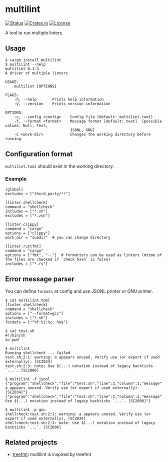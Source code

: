 # multilint

[![Status](https://img.shields.io/github/workflow/status/regen100/multilint/Rust)](https://github.com/regen100/multilint/actions/workflows/rust.yml)
[![Crates.io](https://img.shields.io/crates/v/multilint)](https://crates.io/crates/multilint)
[![License](https://img.shields.io/github/license/regen100/multilint)](https://github.com/regen100/multilint/blob/main/LICENSE)

A tool to run multiple linters.

## Usage

```
$ cargo install multilint
$ multilint --help
multilint 0.1.3
A driver of multiple linters

USAGE:
    multilint [OPTIONS]

FLAGS:
    -h, --help       Prints help information
    -V, --version    Prints version information

OPTIONS:
    -c, --config <config>    Config file [default: multilint.toml]
    -f, --format <format>    Message format [default: text]  [possible values: Null, Text,
                             JSONL, GNU]
    -C <work-dir>            Changes the working directory before running
```

## Configuration format

`multilint.toml` should exist in the working directory.

### Example

```
[global]
excludes = ["third_party/**"]

[linter.shellcheck]
command = "shellcheck"
includes = ["*.sh"]
excludes = ["*.zsh"]

[linter.clippy]
command = "cargo"
options = ["clippy"]
work_dir = "subdir"  # you can change directory

[linter.rustfmt]
command = "cargo"
options = ["fmt", "--"]  # formatters can be used as linters (mtime of the files are checked if `check_hash` is false)
includes = ["*.rs"]
```

## Error message parser

You can define `formats` at config and use JSONL printer or GNU printer.

```
$ cat multilint.toml
[linter.shellcheck]
command = "shellcheck"
options = ["--format=gcc"]
includes = ["*.sh"]
formats = ["^%f:%l:%c: %m$"]

$ cat test.sh
#!/bin/sh
a=`pwd`

$ multilint
Running shellcheck ... failed
test.sh:2:1: warning: a appears unused. Verify use (or export if used externally). [SC2034]
test.sh:2:3: note: Use $(...) notation instead of legacy backticks `...`. [SC2006]

$ multilint -f jsonl
{"program":"shellcheck","file":"test.sh","line":2,"column":1,"message":"warning: a appears unused. Verify use (or export if used externally). [SC2034]"}
{"program":"shellcheck","file":"test.sh","line":2,"column":3,"message":"note: Use $(...) notation instead of legacy backticks `...`. [SC2006]"}

$ multilint -p gnu
shellcheck:test.sh:2:1: warning: a appears unused. Verify use (or export if used externally). [SC2034]
shellcheck:test.sh:2:3: note: Use $(...) notation instead of legacy backticks `...`. [SC2006]
```

## Related projects

- [treefmt](https://github.com/numtide/treefmt): multilint is inspired by treefmt
